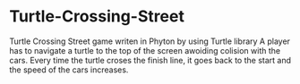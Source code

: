 # Turtle-Crossing-Street
Turtle Crossing Street game writen in Phyton by using Turtle library
A player has to navigate a turtle to the top of the screen awoiding colision with the cars. 
Every time the turtle croses the finish line, it goes back to the start and the speed of the cars 
increases.
